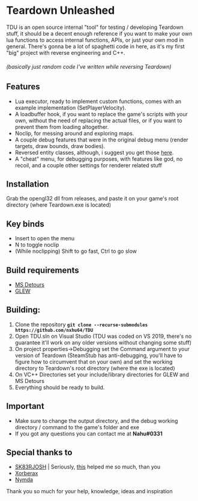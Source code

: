 # Teardown Unleashed
TDU is an open source internal "tool" for testing / developing Teardown stuff, it should be a decent enough reference if you want to make your own lua functions to access internal functions, APIs, or just your own mod in general.
There's gonna be a lot of spaghetti code in here, as it's my first "big" project with reverse engineering and C++.

###### (basically just random code I've written while reversing Teardown)

## Features
* Lua executor, ready to implement custom functions, comes with an example implementation (SetPlayerVelocity).
* A loadbuffer hook, if you want to replace the game's scripts with your own, without the need of replacing the actual files, or if you want to prevent them from loading altogether.
* Noclip, for messing around and exploring maps.
* A couple debug features that were in the original debug menu (render targets, draw bounds, draw bodies).
* Reversed entity classes, although, i suggest you get those [here](https://github.com/SK83RJOSH/Teardown).
* A "cheat" menu, for debugging purposes, with features like god, no recoil, and a couple other settings for renderer related stuff

## Installation
Grab the opengl32 dll from releases, and paste it on your game's root directory (where Teardown.exe is located)

## Key binds
* Insert to open the menu
* N to toggle noclip
* (While noclipping) Shift to go fast, Ctrl to go slow

## Build requirements
* [MS Detours](https://github.com/microsoft/Detours)
* [GLEW](http://glew.sourceforge.net/)

## Building:
1. Clone the repository **`git clone --recurse-submodules https://github.com/nxhu64/TDU`**
2. Open TDU.sln on Visual Studio (TDU was coded on VS 2019, there's no guarantee it'll work on any older versions without changing some stuff)
3. On project properties->Debugging set the Command argument to your version of Teardown (SteamStub has anti-debugging, you'll have to figure how to circumvent that on your own) and set the working directory to Teardown's root directory (where the exe is located)
4. On VC++ Directories set your include/library directories for GLEW and MS Detours
5. Everything should be ready to build.

## Important
* Make sure to change the output directory, and the debug working directory / command to the game's folder and exe
* If you got any questions you can contact me at **Nahu#0331**

## Special thanks to
* [SK83RJOSH](https://github.com/SK83RJOSH) | Seriously, [this](https://github.com/SK83RJOSH/Teardown) helped me so much, than you
* [Xorberax](https://github.com/ss-gnalvesteffer)
* [Nymda](https://github.com/nymda)

Thank you so much for your help, knowledge, ideas and inspiration
